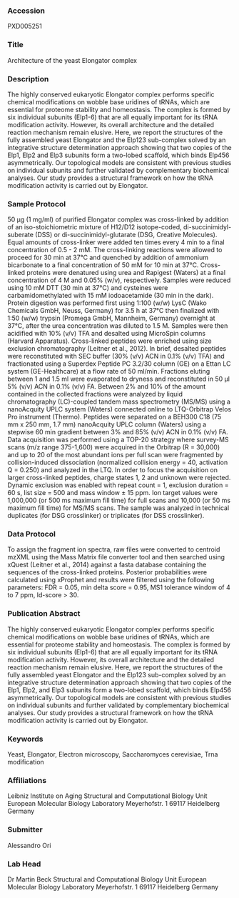 ### Accession
PXD005251

### Title
Architecture of the yeast Elongator complex

### Description
The highly conserved eukaryotic Elongator complex performs specific chemical modifications on wobble base uridines of tRNAs, which are essential for proteome stability and homeostasis. The complex is formed by six individual subunits (Elp1-6) that are all equally important for its tRNA modification activity. However, its overall architecture and the detailed reaction mechanism remain elusive. Here, we report the structures of the fully assembled yeast Elongator and the Elp123 sub-complex solved by an integrative structure determination approach showing that two copies of the Elp1, Elp2 and Elp3 subunits form a two-lobed scaffold, which binds Elp456 asymmetrically. Our topological models are consistent with previous studies on individual subunits and further validated by complementary biochemical analyses. Our study provides a structural framework on how the tRNA modification activity is carried out by Elongator.

### Sample Protocol
50 μg (1 mg/ml) of purified Elongator complex was cross-linked by addition of an iso-stoichiometric mixture of H12/D12 isotope-coded, di-succinimidyl-suberate (DSS) or di-succinimidyl-glutarate (DSG, Creative Molecules). Equal amounts of cross-linker were added ten times every 4 min to a final concentration of 0.5 - 2 mM. The cross-linking reactions were allowed to proceed for 30 min at 37°C and quenched by addition of ammonium bicarbonate to a final concentration of 50 mM for 10 min at 37°C. Cross-linked proteins were denatured using urea and Rapigest (Waters) at a final concentration of 4 M and 0.05% (w/v), respectively. Samples were reduced using 10 mM DTT (30 min at 37°C) and cysteines were carbamidomethylated with 15 mM iodoacetamide (30 min in the dark). Protein digestion was performed first using 1:100 (w/w) LysC (Wako Chemicals GmbH, Neuss, Germany) for 3.5 h at 37°C then finalized with 1:50 (w/w) trypsin (Promega GmbH, Mannheim, Germany) overnight at 37°C, after the urea concentration was diluted to 1.5 M. Samples were then acidified with 10% (v/v) TFA and desalted using MicroSpin columns (Harvard Apparatus). Cross-linked peptides were enriched using size exclusion chromatography (Leitner et al., 2012). In brief, desalted peptides were reconstituted with SEC buffer (30% (v/v) ACN in 0.1% (v/v) TFA) and fractionated using a Superdex Peptide PC 3.2/30 column (GE) on a Ettan LC system (GE-Healthcare) at a flow rate of 50 ml/min. Fractions eluting between 1 and 1.5 ml were evaporated to dryness and reconstituted in 50 µl 5% (v/v) ACN in 0.1% (v/v) FA. Between 2% and 10% of the amount contained in the collected fractions were analyzed by liquid chromatography (LC)-coupled tandem mass spectrometry (MS/MS) using a nanoAcquity UPLC system (Waters) connected online to LTQ-Orbitrap Velos Pro instrument (Thermo). Peptides were separated on a BEH300 C18 (75 mm x 250 mm, 1.7 mm) nanoAcquity UPLC column (Waters) using a stepwise 60 min gradient between 3% and 85% (v/v) ACN in 0.1% (v/v) FA. Data acquisition was performed using a TOP-20 strategy where survey-MS scans (m/z range 375-1,600) were acquired in the Orbitrap (R = 30,000) and up to 20 of the most abundant ions per full scan were fragmented by collision-induced dissociation (normalized collision energy = 40, activation Q = 0.250) and analyzed in the LTQ. In order to focus the acquisition on larger cross-linked peptides, charge states 1, 2 and unknown were rejected. Dynamic exclusion was enabled with repeat count = 1, exclusion duration = 60 s, list size = 500 and mass window ± 15 ppm. Ion target values were 1,000,000 (or 500 ms maximum fill time) for full scans and 10,000 (or 50 ms maximum fill time) for MS/MS scans. The sample was analyzed in technical duplicates (for DSG crosslinker) or triplicates (for DSS crosslinker).

### Data Protocol
To assign the fragment ion spectra, raw files were converted to centroid mzXML using the Mass Matrix file converter tool and then searched using xQuest (Leitner et al., 2014) against a fasta database containing the sequences of the cross-linked proteins. Posterior probabilities were calculated using xProphet and results were filtered using the following parameters: FDR = 0.05, min delta score = 0.95, MS1 tolerance window of 4 to 7 ppm, ld-score > 30.

### Publication Abstract
The highly conserved eukaryotic Elongator complex performs specific chemical modifications on wobble base uridines of tRNAs, which are essential for proteome stability and homeostasis. The complex is formed by six individual subunits (Elp1-6) that are all equally important for its tRNA modification activity. However, its overall architecture and the detailed reaction mechanism remain elusive. Here, we report the structures of the fully assembled yeast Elongator and the Elp123 sub-complex solved by an integrative structure determination approach showing that two copies of the Elp1, Elp2, and Elp3 subunits form a two-lobed scaffold, which binds Elp456 asymmetrically. Our topological models are consistent with previous studies on individual subunits and further validated by complementary biochemical analyses. Our study provides a structural framework on how the tRNA modification activity is carried out by Elongator.

### Keywords
Yeast, Elongator, Electron microscopy, Saccharomyces cerevisiae, Trna modification

### Affiliations
Leibniz Institute on Aging
Structural and Computational Biology Unit European Molecular Biology Laboratory Meyerhofstr. 1 69117 Heidelberg Germany

### Submitter
Alessandro Ori

### Lab Head
Dr Martin Beck
Structural and Computational Biology Unit European Molecular Biology Laboratory Meyerhofstr. 1 69117 Heidelberg Germany


